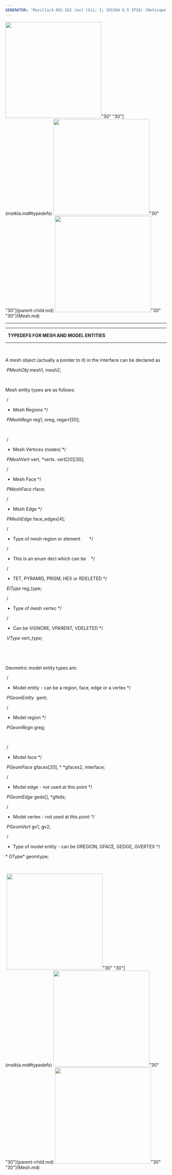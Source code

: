 ```yaml
---
GENERATOR: 'Mozilla/4.05C-SGI [en] (X11; I; IRIX64 6.5 IP28) [Netscape]'
---
```

<img height="300" width="300" src="https://lanl.github.io/LaGriT/assets/images/arrow2.gif">"30"
"30"](mstkla.md#typedefs) <img height="300" width="300" src="https://lanl.github.io/LaGriT/assets/images/arrow3.gif">"30"
"30"](parent-child.md) <img height="300" width="300" src="https://lanl.github.io/LaGriT/assets/images/arrow4.gif">"30"
"30"](Mesh.md)

------------------------------------------------------------------------

------------------------------------------------------------------------

  **TYPEDEFS FOR MESH AND MODEL ENTITIES**

------------------------------------------------------------------------

 

A mesh object (actually a pointer to it) in the interface can be
declared as

 *PMeshObj* mesh1, mesh2;

 

Mesh entity types are as follows:

 /
* Mesh Regions 
*/

 *PMeshRegn* reg1, oreg, regarr[50];

 

 /
* Mesh Vertices (nodes) 
*/

 *PMeshVert* vert, 
*verts. vert[20][30];

 /
* Mesh Face 
*/

 *PMeshFace* rface;

 /
* Mesh Edge 
*/

 *PMeshEdge* face\_edges[4];

 /
* Type of mesh region or element       
*/

 /
* This is an enum decl which can be    
*/

 /
* TET, PYRAMID, PRISM, HEX or RDELETED 
*/

 *ElType* reg\_type;

 /
* Type of mesh vertec 
*/

 /
* Can be VIGNORE, VPARENT, VDELETED 
*/

 *VType* vert\_type;

 

 

Geometric model entity types are:

 /
* Model entity - can be a region, face, edge or a vertex 
*/

 *PGeomEntity*  gent;

 /
* Model region 
*/

 *PGeomRegn* greg;

 

 /
* Model face 
*/

 *PGeomFace* gfaces[20], 
*
*gfaces2, interface;

 /
* Model edge - not used at this point 
*/

 *PGeomEdge* geds[], 
*gfeds;

 /
* Model vertex - not used at this point 
*/

 *PGeomVert* gv1, gv2;

 /
* Type of model entity - can be GREGION, GFACE, GEDGE, GVERTEX 
*/

* GType* geomtype;

 

 <img height="300" width="300" src="https://lanl.github.io/LaGriT/assets/images/arrow2.gif">"30"
"30"](mstkla.md#typedefs) <img height="300" width="300" src="https://lanl.github.io/LaGriT/assets/images/arrow3.gif">"30"
"30"](parent-child.md) <img height="300" width="300" src="https://lanl.github.io/LaGriT/assets/images/arrow4.gif">"30"
"30"](Mesh.md)
